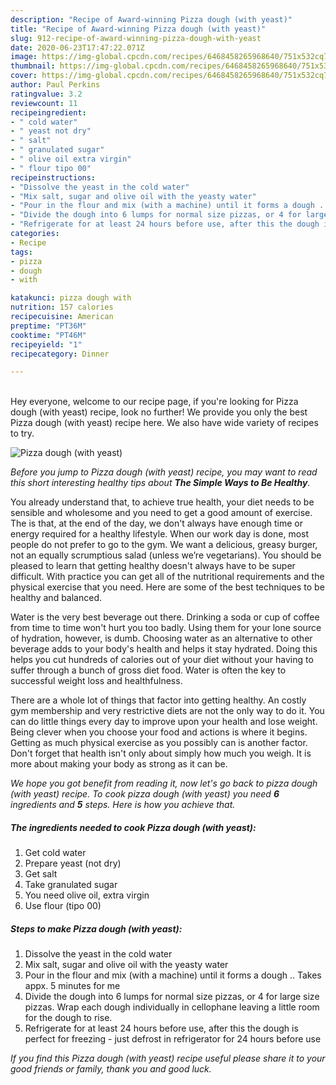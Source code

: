 ```yaml
---
description: "Recipe of Award-winning Pizza dough (with yeast)"
title: "Recipe of Award-winning Pizza dough (with yeast)"
slug: 912-recipe-of-award-winning-pizza-dough-with-yeast
date: 2020-06-23T17:47:22.071Z
image: https://img-global.cpcdn.com/recipes/6468458265968640/751x532cq70/pizza-dough-with-yeast-recipe-main-photo.jpg
thumbnail: https://img-global.cpcdn.com/recipes/6468458265968640/751x532cq70/pizza-dough-with-yeast-recipe-main-photo.jpg
cover: https://img-global.cpcdn.com/recipes/6468458265968640/751x532cq70/pizza-dough-with-yeast-recipe-main-photo.jpg
author: Paul Perkins
ratingvalue: 3.2
reviewcount: 11
recipeingredient:
- " cold water"
- " yeast not dry"
- " salt"
- " granulated sugar"
- " olive oil extra virgin"
- " flour tipo 00"
recipeinstructions:
- "Dissolve the yeast in the cold water"
- "Mix salt, sugar and olive oil with the yeasty water"
- "Pour in the flour and mix (with a machine) until it forms a dough .. Takes appx. 5 minutes for me"
- "Divide the dough into 6 lumps for normal size pizzas, or 4 for large size pizzas. Wrap each dough individually in cellophane leaving a little room for the dough to rise."
- "Refrigerate for at least 24 hours before use, after this the dough is perfect for freezing - just defrost in refrigerator for 24 hours before use"
categories:
- Recipe
tags:
- pizza
- dough
- with

katakunci: pizza dough with 
nutrition: 157 calories
recipecuisine: American
preptime: "PT36M"
cooktime: "PT46M"
recipeyield: "1"
recipecategory: Dinner

---
```

<br>
Hey everyone, welcome to our recipe page, if you're looking for Pizza dough (with yeast) recipe, look no further! We provide you only the best Pizza dough (with yeast) recipe here. We also have wide variety of recipes to try.
<br>


![Pizza dough (with yeast)](https://img-global.cpcdn.com/recipes/6468458265968640/751x532cq70/pizza-dough-with-yeast-recipe-main-photo.jpg)

<i>Before you jump to Pizza dough (with yeast) recipe, you may want to read this short interesting healthy tips about <strong>The Simple Ways to Be Healthy</strong>.</i>

You already understand that, to achieve true health, your diet needs to be sensible and wholesome and you need to get a good amount of exercise. The  is that, at the end of the day, we don't always have enough time or energy required for a healthy lifestyle. When our work day is done, most people do not prefer to go to the gym. We want a delicious, greasy burger, not an equally scrumptious salad (unless we’re vegetarians). You should be pleased to learn that getting healthy doesn't always have to be super difficult. With practice you can get all of the nutritional requirements and the physical exercise that you need. Here are some of the best techniques to be healthy and balanced.

Water is the very best beverage out there. Drinking a soda or cup of coffee from time to time won't hurt you too badly. Using them for your lone source of hydration, however, is dumb. Choosing water as an alternative to other beverage adds to your body's health and helps it stay hydrated. Doing this helps you cut hundreds of calories out of your diet without your having to suffer through a bunch of gross diet food. Water is often the key to successful weight loss and healthfulness.

There are a whole lot of things that factor into getting healthy. An costly gym membership and very restrictive diets are not the only way to do it. You can do little things every day to improve upon your health and lose weight. Being clever when you choose your food and actions is where it begins. Getting as much physical exercise as you possibly can is another factor. Don't forget that health isn't only about simply how much you weigh. It is more about making your body as strong as it can be. 


<i>We hope you got benefit from reading it, now let's go back to pizza dough (with yeast) recipe. To cook pizza dough (with yeast) you need <strong>6</strong> ingredients and <strong>5</strong> steps. Here is how you achieve that.
</i>

##### The ingredients needed to cook Pizza dough (with yeast):

1. Get  cold water
1. Prepare  yeast (not dry)
1. Get  salt
1. Take  granulated sugar
1. You need  olive oil, extra virgin
1. Use  flour (tipo 00)


##### Steps to make Pizza dough (with yeast):

1. Dissolve the yeast in the cold water
1. Mix salt, sugar and olive oil with the yeasty water
1. Pour in the flour and mix (with a machine) until it forms a dough .. Takes appx. 5 minutes for me
1. Divide the dough into 6 lumps for normal size pizzas, or 4 for large size pizzas. Wrap each dough individually in cellophane leaving a little room for the dough to rise.
1. Refrigerate for at least 24 hours before use, after this the dough is perfect for freezing - just defrost in refrigerator for 24 hours before use


<i>If you find this Pizza dough (with yeast) recipe useful please share it to your good friends or family, thank you and good luck.</i>
